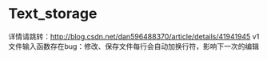 Text_storage
============
详情请跳转：http://blog.csdn.net/dan596488370/article/details/41941945
v1
文件输入函数存在bug：修改、保存文件每行会自动加换行符，影响下一次的编辑
